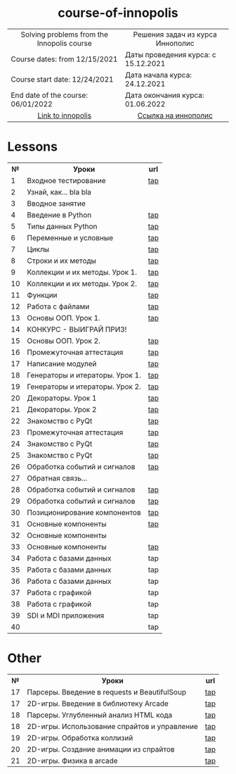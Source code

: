 <h1 align="center">course-of-innopolis</h1>

<table align="center" border="0">
  <tr>
    <td align="center">Solving problems from the Innopolis course</td><td align="center">Решения задач из курса Иннополис</td>
  </tr>
  <tr>
    <td>Course dates: from 12/15/2021</td><td>Даты проведения курса: с 15.12.2021</td>
  </tr>
  <tr>
    <td>Course start date: 12/24/2021</td><td>Дата начала курса: 24.12.2021</td>
  </tr>
  <tr>
    <td>End date of the course: 06/01/2022</td><td>Дата окончания курса: 01.06.2022</td>
  </tr>
  <tr>
    <td align="center"><a href="https://learn.innopolis.university/Students/Trainings">Link to innopolis</a></td><td align="center"><a href="https://learn.innopolis.university/Students/Trainings">Cсылка на иннополис</a></td>
  </tr>
</table>


# Lessons
<table>
  <tr>
    <th>№</th><th>Уроки</th><th>url</th>
  </tr>

  <tr>
    <td>1</td><td>Входное тестирование</td> <td><a href="https://github.com/legalchik/course-of-innopolis/tree/main/input-testing">tap</a></td>
  </tr>

  <tr>
    <td>2</td><td>Узнай, как... bla bla</td>
  </tr>
  
  <tr>
    <td>3</td><td>Вводное занятие</td>
  </tr>
  
  <tr>
    <td>4</td><td>Введение в Python</td> <td><a href="https://github.com/legalchik/course-of-innopolis/tree/main/introduction-to-Python">tap</a></td>
  </tr>

  <tr>
    <td>5</td><td>Типы данных Python</td> <td><a href="https://github.com/legalchik/course-of-innopolis/tree/main/python-data-types">tap</a></td>
  </tr>

  <tr>
    <td>6</td><td>Переменные и условные</td> <td><a href="https://github.com/legalchik/course-of-innopolis/tree/main/variables-and-conditionals">tap</a></td>
  </tr>
  
  <tr>
    <td>7</td><td>Циклы</td> <td><a href="https://github.com/legalchik/course-of-innopolis/tree/main/cycles">tap</a></td>
  </tr>
  
  <tr>
    <td>8</td><td>Строки и их методы</td> <td><a href="https://github.com/legalchik/course-of-innopolis/tree/main/strings-and-methods">tap</a></td>
  </tr>

  <tr>
    <td>9</td><td>Коллекции и их методы. Урок 1.</td> <td><a href="https://github.com/legalchik/course-of-innopolis/tree/main/collections-and-methods-1">tap</a></td>
  </tr>
  
  <tr>
    <td>10</td><td>Коллекции и их методы. Урок 2.</td> <td><a href="https://github.com/legalchik/course-of-innopolis/tree/main/collections-and-methods-2">tap</a></td>
  </tr>

  <tr>
    <td>11</td><td>Функции</td> <td><a href="https://github.com/legalchik/course-of-innopolis/tree/main/functions">tap</a></td>
  </tr>

  <tr>
    <td>12</td><td>Работа с файлами</td> <td><a href="https://github.com/legalchik/course-of-innopolis/tree/main/working-with-files">tap</a></td>
  </tr>
  
  <tr>
    <td>13</td><td>Основы ООП. Урок 1.</td> <td><a href="https://github.com/legalchik/course-of-innopolis/tree/main/basics-OOP-1">tap</a></td>
  </tr>
  
  <tr>
    <td>14</td><td>КОНКУРС - ВЫИГРАЙ ПРИЗ!</td>
  </tr>

  <tr>
    <td>15</td><td>Основы ООП. Урок 2.</td> <td><a href="https://github.com/legalchik/course-of-innopolis/tree/main/basics-OOP-2">tap</a></td>
  </tr>

  <tr>
    <td>16</td><td>Промежуточная аттестация</td> <td><a href="https://github.com/legalchik/course-of-innopolis/tree/main/intermediate-certification-1">tap</a></td>
  </tr>
  
  <tr>
    <td>17</td><td>Написание модулей</td> <td><a href="https://github.com/legalchik/course-of-innopolis/tree/main/writing-modules">tap</a></td>
  </tr>
  
  <tr>
    <td>18</td><td>Генераторы и итераторы. Урок 1.</td> <td><a href="https://github.com/legalchik/course-of-innopolis/tree/main/generators-and-iterators-1">tap</a></td>
  </tr>

  <tr>
    <td>19</td><td>Генераторы и итераторы. Урок 2.</td> <td><a href="https://github.com/legalchik/course-of-innopolis/tree/main/generators-and-iterators-2">tap</a></td>
  </tr>
  
  <tr>
    <td>20</td><td>Декораторы. Урок 1</td> <td><a href="https://github.com/legalchik/course-of-innopolis/tree/main/decorators-1">tap</a></td>
  </tr>

  <tr>
    <td>21</td><td>Декораторы. Урок 2</td> <td><a href="https://github.com/legalchik/course-of-innopolis/tree/main/decorators-2">tap</a></td>
  </tr>

  <tr>
    <td>22</td><td>Знакомство с PyQt</td> <td><a href="https://github.com/legalchik/course-of-innopolis/tree/main/introduction-to-PyQt-1">tap</a></td>
  </tr>

  <tr>
    <td>23</td><td>Промежуточная аттестация</td> <td><a href="https://github.com/legalchik/course-of-innopolis/tree/main/intermediate-certification-2">tap</a></td>
  </tr>

  <tr>
    <td>24</td><td>Знакомство с PyQt</td> <td><a href="https://github.com/legalchik/course-of-innopolis/tree/main/introduction-to-PyQt-2">tap</a></td>
  </tr>

  <tr>
    <td>25</td><td>Знакомство с PyQt</td> <td><a href="https://github.com/legalchik/course-of-innopolis/tree/main/introduction-to-PyQt-3">tap</a></td>
  </tr>

  <tr>
    <td>26</td><td>Обработка событий и сигналов</td> <td><a href="https://github.com/legalchik/course-of-innopolis/tree/main/event-and-signal-handling-1">tap</a></td>
  </tr>
  
  <tr>
    <td>27</td><td>Обратная связь...</td>
  </tr>

  <tr>
    <td>28</td><td>Обработка событий и сигналов</td> <td><a href="https://github.com/legalchik/course-of-innopolis/tree/main/event-and-signal-handling-2">tap</a></td>
  </tr>

  <tr>
    <td>29</td><td>Обработка событий и сигналов</td> <td><a href="https://github.com/legalchik/course-of-innopolis/tree/main/event-and-signal-handling-3">tap</a></td>
  </tr>

  <tr>
    <td>30</td><td>Позиционирование компонентов</td> <td><a href="https://github.com/legalchik/course-of-innopolis/tree/main/positioning-components">tap</a></td>
  </tr>

  <tr>
    <td>31</td><td>Основные компоненты</td> <td><a href="https://github.com/legalchik/course-of-innopolis/tree/main/main-components-1">tap</a></td>
  </tr>

  <tr>
    <td>32</td><td>Основные компоненты</td>
  </tr>

  <tr>
    <td>33</td><td>Основные компоненты</td> <td><a href="https://github.com/legalchik/course-of-innopolis/tree/main/main-components-3">tap</a></td>
  </tr>

  <tr>
    <td>34</td><td>Работа с базами данных</td> <td><a href="https://github.com/legalchik/course-of-innopolis/tree/main/working-with-databases-1"></a>tap</td>
  </tr>

  <tr>
    <td>35</td><td>Работа с базами данных</td> <td><a href="https://github.com/legalchik/course-of-innopolis/tree/main/working-with-databases-2"></a>tap</td>
  </tr>

  <tr>
    <td>36</td><td>Работа с базами данных</td> <td><a href="https://github.com/legalchik/course-of-innopolis/tree/main/working-with-databases-3"></a>tap</td>
  </tr>

  <tr>
    <td>37</td><td>Работа с графикой</td> <td><a href="https://github.com/legalchik/course-of-innopolis/tree/main/working-with-graphics-1"></a>tap</td>
  </tr>

  <tr>
    <td>38</td><td>Работа с графикой</td> <td><a href="https://github.com/legalchik/course-of-innopolis/tree/main/working-with-graphics-2"></a>tap</td>
  </tr>

  <tr>
    <td>39</td><td>SDI и MDI приложения</td> <td><a href="https://github.com/legalchik/course-of-innopolis/tree/main/SDI-MDI-applications"></a>tap</td>
  </tr>

  <tr>
    <td>40</td><td></td> <td><a href="https://github.com/legalchik/course-of-innopolis/tree/main/"></a>tap</td>
  </tr>

</table>


# Other
<table>
  <tr>
    <th>№</th><th>Уроки</th><th>url</th>
  </tr>

  <tr>
    <td>17</td><td>Парсеры. Введение в requests и BeautifulSoup</td> <td><a href="https://github.com/legalchik/course-of-innopolis/tree/main/other/introduction-requests-and-BeautifulSoup">tap</a></td>
  <tr>
  <tr>
    <td>17</td><td>2D-игры. Введение в библиотеку Arcade</td> <td><a href="https://github.com/legalchik/course-of-innopolis/tree/main/other/introduction-to-arcade">tap</a></td>
  <tr>

  <tr>
    <td>18</td><td>Парсеры. Углубленный анализ HTML кода</td> <td><a href="https://github.com/legalchik/course-of-innopolis/tree/main/other/deep-HTML-code-analysis">tap</a></td>
  <tr>
  <tr>
    <td>18</td><td>2D-игры. Использование спрайтов и управление</td> <td><a href="https://github.com/legalchik/course-of-innopolis/tree/main/other/using-sprites-and-controls">tap</a></td>
  <tr>

  <tr>
    <td>19</td><td>2D-игры. Обработка коллизий</td> <td><a href="https://github.com/legalchik/course-of-innopolis/tree/main/other/collision-handling">tap</a></td>
  <tr>

  <tr>
    <td>20</td><td>2D-игры. Создание анимации из спрайтов</td> <td><a href="https://github.com/legalchik/course-of-innopolis/tree/main/other/create-animation-from-sprites">tap</a></td>
  <tr>

  <tr>
    <td>21</td><td>2D-игры. Физика в arcade</td> <td><a href="https://github.com/legalchik/course-of-innopolis/tree/main/other/physics-in-arcade">tap</a></td>
  <tr>

</table>
